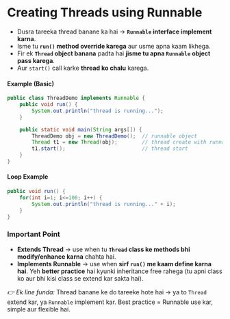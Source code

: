 # Creating Threads using Runnable
* Dusra tareeka thread banane ka hai → **`Runnable` interface implement karna**.
* Isme tu **`run()` method override karega** aur usme apna kaam likhega.
* Fir ek **`Thread` object banana** padta hai **jisme tu apna `Runnable` object pass karega**.
* Aur `start()` call karke **thread ko chalu** karega.

#### Example (Basic)
```java
public class ThreadDemo implements Runnable {
    public void run() {
        System.out.println("thread is running...");
    }

    public static void main(String args[]) {
        ThreadDemo obj = new ThreadDemo();  // runnable object
        Thread t1 = new Thread(obj);        // thread create with runnable
        t1.start();                         // thread start
    }
}
```


#### Loop Example
```java
public void run() {
    for(int i=1; i<=100; i++) {
        System.out.println("thread is running..." + i);
    }
}
```

### Important Point
* **Extends Thread** → use when tu **`Thread` class ke methods bhi modify/enhance karna** chahta hai.
* **Implements Runnable** → use when **sirf `run()` me kaam define karna hai**. Yeh **better practice** hai kyunki inheritance free rahega (tu apni class ko aur bhi kisi class se extend kar sakta hai).

*👉 Ek line funda:*
Thread banane ke do tareeke hote hai → ya to `Thread` extend kar, ya `Runnable` implement kar. 
Best practice = Runnable use kar, simple aur flexible hai.